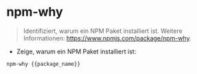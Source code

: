 # npm-why

> Identifiziert, warum ein NPM Paket installiert ist.
> Weitere Informationen: <https://www.npmjs.com/package/npm-why>.

- Zeige, warum ein NPM Paket installiert ist:

`npm-why {{package_name}}`
